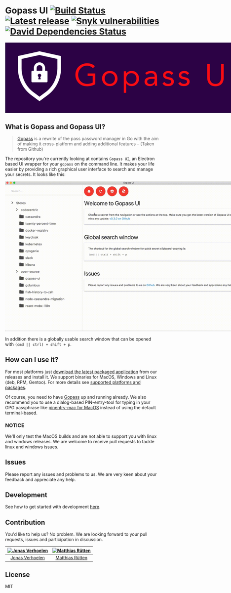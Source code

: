 # Gopass UI [![Build Status](https://travis-ci.org/codecentric/gopass-ui.svg?branch=master)](https://travis-ci.org/codecentric/gopass-ui) [![Latest release](https://img.shields.io/github/release/codecentric/gopass-ui.svg)](https://github.com/codecentric/gopass-ui/releases/latest) [![Snyk vulnerabilities](https://img.shields.io/snyk/vulnerabilities/github/codecentric/gopass-ui.svg)](https://snyk.io/test/github/codecentric/gopass-ui) [![David Dependencies Status](https://david-dm.org/codecentric/gopass-ui.svg)](https://david-dm.org/codecentric/gopass-ui)

<img src="docs/img/gopass-ui-logo.png" alt="Gopass UI logo" style="max-width: 800px">

## What is Gopass and Gopass UI?

> [Gopass](https://github.com/gopasspw/gopass) is a rewrite of the pass password manager in Go with the aim of making it cross-platform and adding additional features – (Taken from Github)

The repository you're currently looking at contains `Gopass UI`, an Electron based UI wrapper for your `gopass` on the command line. It makes your life easier by providing a rich graphical user interface to search and manage your secrets. It looks like this:

<img src="docs/img/demo-720p.gif" alt="GIF demonstrating core features of Gopass UI" title="Gopass UI demo" style="max-width: 800px" />

In addition there is a globally usable search window that can be opened with `(cmd || ctrl) + shift + p`.

## How can I use it?

For most platforms just [download the latest packaged application](https://github.com/codecentric/gopass-ui/releases/latest) from our releases and install it. We support binaries for MacOS, Windows and Linux (deb, RPM, Gentoo). For more details see [supported platforms and packages](docs/platforms-and-packages.md).

Of course, you need to have [Gopass](https://github.com/gopasspw/gopass) up and running already. We also recommend you to use a dialog-based PIN-entry-tool for typing in your GPG passphrase like [pinentry-mac for MacOS](https://formulae.brew.sh/formula/pinentry-mac) instead of using the default terminal-based.

### NOTICE  
We'll only test the MacOS builds and are not able to support you with linux and windows releases. We are welcome to receive pull requests to tackle linux and windows issues. 

## Issues

Please report any issues and problems to us. We are very keen about your feedback and appreciate any help.

## Development

See how to get started with development [here](docs/development.md).

## Contribution

You'd like to help us? No problem. We are looking forward to your pull requests, issues and participation in discussion.

| [<img alt="Jonas Verhoelen" src="https://avatars1.githubusercontent.com/u/6791360?v=4&s=200" width="200">](https://github.com/jverhoelen) | [<img alt="Matthias Rütten" src="https://avatars1.githubusercontent.com/u/2926623?v=4&s=200" width="200">](https://github.com/ruettenm) |
:---: | :---:
|[Jonas Verhoelen](https://github.com/jverhoelen) | [Matthias Rütten](https://github.com/ruettenm)|

## License
MIT
